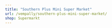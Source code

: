 ```yaml
---
title: "Southern Plus Mini Super Market"
url: /vempally/southern-plus-mini-super-market/
shop: Supermarkt
---
```

